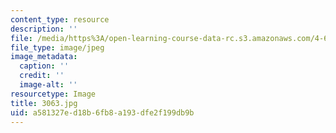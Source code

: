 ```yaml
---
content_type: resource
description: ''
file: /media/https%3A/open-learning-course-data-rc.s3.amazonaws.com/4-614-religious-architecture-and-islamic-cultures-fall-2002/a581327ed18b6fb8a193dfe2f199db9b_3063.jpg
file_type: image/jpeg
image_metadata:
  caption: ''
  credit: ''
  image-alt: ''
resourcetype: Image
title: 3063.jpg
uid: a581327e-d18b-6fb8-a193-dfe2f199db9b
---
```

